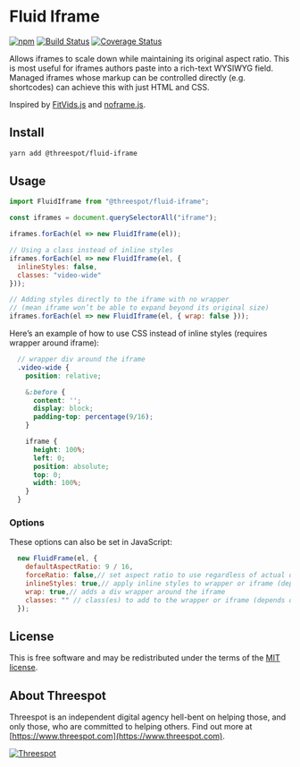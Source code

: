 # Fluid Iframe

[![npm](https://badge.fury.io/js/%40threespot%2Ffluid-iframe.svg)](https://www.npmjs.com/package/@threespot/fluid-iframe)
[![Build Status](https://travis-ci.org/Threespot/fluid-iframe.svg?branch=master)](https://travis-ci.org/Threespot/fluid-iframe)
[![Coverage Status](https://coveralls.io/repos/github/Threespot/fluid-iframe/badge.svg)](https://coveralls.io/github/Threespot/fluid-iframe)

Allows iframes to scale down while maintaining its original aspect ratio. This is most useful for iframes authors paste into a rich-text WYSIWYG field. Managed iframes whose markup can be controlled directly (e.g. shortcodes) can achieve this with just HTML and CSS.

Inspired by [FitVids.js](http://fitvidsjs.com) and [noframe.js](https://github.com/dollarshaveclub/reframe.js#-noframejs).

## Install

```bash
yarn add @threespot/fluid-iframe
```

## Usage

```js
import FluidIframe from "@threespot/fluid-iframe";

const iframes = document.querySelectorAll("iframe");

iframes.forEach(el => new FluidIframe(el));

// Using a class instead of inline styles
iframes.forEach(el => new FluidIframe(el, {
  inlineStyles: false,
  classes: "video-wide"
}));

// Adding styles directly to the iframe with no wrapper
// (mean iframe won’t be able to expand beyond its original size)
iframes.forEach(el => new FluidIframe(el, { wrap: false }));
```

Here’s an example of how to use CSS instead of inline styles (requires wrapper around iframe):

```scss
  // wrapper div around the iframe
  .video-wide {
    position: relative;

    &:before {
      content: '';
      display: block;
      padding-top: percentage(9/16);
    }

    iframe {
      height: 100%;
      left: 0;
      position: absolute;
      top: 0;
      width: 100%;
    }
  }
```

### Options

These options can also be set in JavaScript:

```js
  new FluidFrame(el, {
    defaultAspectRatio: 9 / 16,
    forceRatio: false,// set aspect ratio to use regardless of actual dimensions of iframe
    inlineStyles: true,// apply inline styles to wrapper or iframe (depends on wrap option)
    wrap: true,// adds a div wrapper around the iframe
    classes: "" // class(es) to add to the wrapper or iframe (depends on wrap option)
  });
```

## License

This is free software and may be redistributed under the terms of the [MIT license](https://github.com/Threespot/fluid-iframe/blob/master/LICENSE.md).

## About Threespot

Threespot is an independent digital agency hell-bent on helping those, and only those, who are committed to helping others. Find out more at [https://www.threespot.com](https://www.threespot.com).

[![Threespot](https://avatars3.githubusercontent.com/u/370822?v=3&s=100)](https://www.threespot.com)

